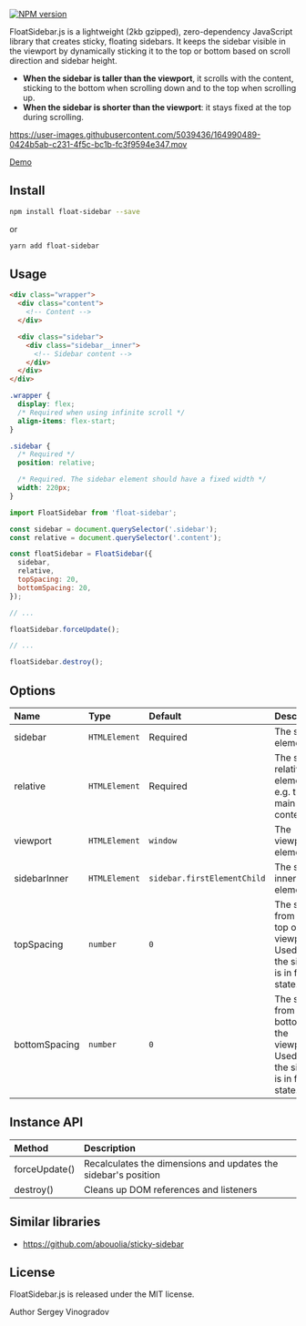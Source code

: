 [![NPM version](https://img.shields.io/npm/v/float-sidebar.svg?style=flat)](https://www.npmjs.org/package/float-sidebar)

FloatSidebar.js is a lightweight (2kb gzipped), zero-dependency JavaScript library that creates sticky, floating sidebars. It keeps the sidebar visible in the viewport by dynamically sticking it to the top or bottom based on scroll direction and sidebar height.

- **When the sidebar is taller than the viewport**, it scrolls with the content, sticking to the bottom when scrolling down and to the top when scrolling up.
- **When the sidebar is shorter than the viewport**: it stays fixed at the top during scrolling.

https://user-images.githubusercontent.com/5039436/164990489-0424b5ab-c231-4f5c-bc1b-fc3f9594e347.mov

[Demo](https://js-2sy9en.stackblitz.io)

## Install

```bash
npm install float-sidebar --save
```

or

```bash
yarn add float-sidebar
```

## Usage

```html
<div class="wrapper">
  <div class="content">
    <!-- Content -->
  </div>

  <div class="sidebar">
    <div class="sidebar__inner">
      <!-- Sidebar content -->
    </div>
  </div>
</div>
```

```css
.wrapper {
  display: flex;
  /* Required when using infinite scroll */
  align-items: flex-start;
}

.sidebar {
  /* Required */
  position: relative;

  /* Required. The sidebar element should have a fixed width */
  width: 220px;
}
```

```javascript
import FloatSidebar from 'float-sidebar';

const sidebar = document.querySelector('.sidebar');
const relative = document.querySelector('.content');

const floatSidebar = FloatSidebar({
  sidebar,
  relative,
  topSpacing: 20,
  bottomSpacing: 20,
});

// ...

floatSidebar.forceUpdate();

// ...

floatSidebar.destroy();
```

## Options

| Name          | Type          | Default                     | Description      |
|:------------- |:------------- |:--------------------------- | ---------------- |
| sidebar       | `HTMLElement` | Required                    | The sidebar element |
| relative      | `HTMLElement` | Required                    | The sidebar relative element, e.g. the main content |
| viewport      | `HTMLElement` | `window`                    | The viewport element |
| sidebarInner  | `HTMLElement` | `sidebar.firstElementChild` | The sidebar inner element |
| topSpacing    | `number`      | `0`                         | The space from the top of the viewport. Used when the sidebar is in fixed state. |
| bottomSpacing | `number`      | `0`                         | The space from the bottom of the viewport. Used when the sidebar is in fixed state. |

## Instance API

| Method        | Description                                                    |
| :------------ | :------------------------------------------------------------- |
| forceUpdate() | Recalculates the dimensions and updates the sidebar's position |
| destroy()     | Cleans up DOM references and listeners                         |

## Similar libraries

- https://github.com/abouolia/sticky-sidebar

## License

FloatSidebar.js is released under the MIT license.

Author Sergey Vinogradov
